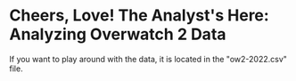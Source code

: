 # Cheers, Love! The Analyst's Here: Analyzing Overwatch 2 Data

If you want to play around with the data, it is located in the "ow2-2022.csv" file.
